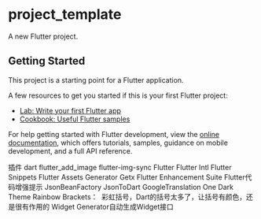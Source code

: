 # project_template

A new Flutter project.

## Getting Started

This project is a starting point for a Flutter application.

A few resources to get you started if this is your first Flutter project:

- [Lab: Write your first Flutter app](https://docs.flutter.dev/get-started/codelab)
- [Cookbook: Useful Flutter samples](https://docs.flutter.dev/cookbook)

For help getting started with Flutter development, view the
[online documentation](https://docs.flutter.dev/), which offers tutorials,
samples, guidance on mobile development, and a full API reference.



插件
dart
flutter_add_image
flutter-img-sync
Flutter
Flutter Intl
Flutter Snippets 
Flutter Assets Generator
Getx
Flutter Enhancement Suite Flutter代码增强提示
JsonBeanFactory
JsonToDart
GoogleTranslation
One Dark Theme
Rainbow Brackets：  彩虹括号，Dart的括号太多了，让括号有颜色，还是很有作用的
Widget Generator自动生成Widget接口